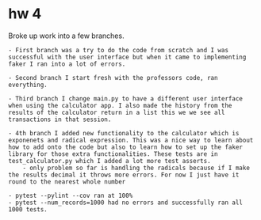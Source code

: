 # hw 4

Broke up work into a few branches. 

    - First branch was a try to do the code from scratch and I was successful with the user interface but when it came to implementing faker I ran into a lot of errors. 

    - Second branch I start fresh with the professors code, ran everything. 

    - Third branch I change main.py to have a different user interface when using the calculator app. I also made the history from the results of the calculator return in a list this we we see all transactions in that session.

    - 4th branch I added new functionality to the calculator which is exponenets and radical expression. This was a nice way to learn about how to add onto the code but also to learn how to set up the faker library for those extra functionalities. These tests are in test_calculator.py which I added a lot more test asserts. 
        - only problem so far is handling the radicals because if I make the results decimal it throws more errors. For now I just have it round to the nearest whole number

    - pytest --pylint --cov ran at 100%
    - pytest --num_records=1000 had no errors and successfully ran all 1000 tests. 
